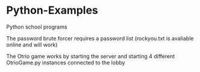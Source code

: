 # Python-Examples
Python school programs

The password brute forcer requires a password list (rockyou.txt is avaliable online and will work)

The Otrio game works by starting the server and starting 4 different OtrioGame.py instances connected to the lobby
